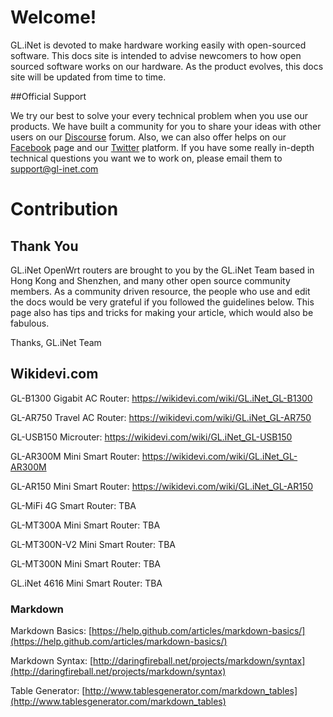 # Welcome! 

GL.iNet is devoted to make hardware working easily with open-sourced software. This docs site is intended to advise newcomers to how open sourced software works on our hardware. As the product evolves, this docs site will be updated from time to time.



##Official Support

We try our best to solve your every technical problem when you use our products. We have built a community for you to share your ideas with other users on our [Discourse](https://forum.gl-inet.com/) forum. Also, we can also offer helps on our [Facebook](https://www.facebook.com/gl.inet.wifi/) page and our [Twitter](https://twitter.com/GLiNetWiFi) platform. If you have some really in-depth technical questions you want we to work on, please email them to [support@gl-inet.com](mailto:support@gl-inet.com) 



# Contribution

## Thank You

GL.iNet OpenWrt routers are brought to you by the GL.iNet Team based in Hong Kong and Shenzhen, and many other open source community members. As a community driven resource, the people who use and edit the docs would be very grateful if you followed the guidelines below. This page also has tips and tricks for making your article, which would also be fabulous.



Thanks,
GL.iNet Team


## Wikidevi.com

GL-B1300 Gigabit AC Router: https://wikidevi.com/wiki/GL.iNet_GL-B1300

GL-AR750 Travel AC Router: https://wikidevi.com/wiki/GL.iNet_GL-AR750

GL-USB150 Microuter: https://wikidevi.com/wiki/GL.iNet_GL-USB150

GL-AR300M Mini Smart Router: https://wikidevi.com/wiki/GL.iNet_GL-AR300M

GL-AR150 Mini Smart Router: https://wikidevi.com/wiki/GL.iNet_GL-AR150

GL-MiFi 4G Smart Router: TBA

GL-MT300A Mini Smart Router: TBA

GL-MT300N-V2 Mini Smart Router: TBA

GL-MT300N Mini Smart Router: TBA

GL.iNet 4616 Mini Smart Router: TBA




### Markdown

Markdown Basics: [https://help.github.com/articles/markdown-basics/](https://help.github.com/articles/markdown-basics/)

Markdown Syntax: [http://daringfireball.net/projects/markdown/syntax](http://daringfireball.net/projects/markdown/syntax)

Table Generator: [http://www.tablesgenerator.com/markdown_tables](http://www.tablesgenerator.com/markdown_tables)